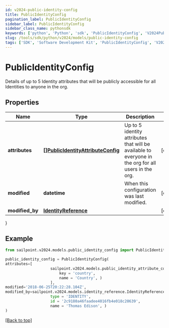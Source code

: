 ```yaml
---
id: v2024-public-identity-config
title: PublicIdentityConfig
pagination_label: PublicIdentityConfig
sidebar_label: PublicIdentityConfig
sidebar_class_name: pythonsdk
keywords: ['python', 'Python', 'sdk', 'PublicIdentityConfig', 'V2024PublicIdentityConfig'] 
slug: /tools/sdk/python/v2024/models/public-identity-config
tags: ['SDK', 'Software Development Kit', 'PublicIdentityConfig', 'V2024PublicIdentityConfig']
---
```


# PublicIdentityConfig

Details of up to 5 Identity attributes that will be publicly accessible for all Identities to anyone in the org.

## Properties

Name | Type | Description | Notes
------------ | ------------- | ------------- | -------------
**attributes** | [**[]PublicIdentityAttributeConfig**](public-identity-attribute-config) | Up to 5 identity attributes that will be available to everyone in the org for all users in the org. | [optional] 
**modified** | **datetime** | When this configuration was last modified. | [optional] 
**modified_by** | [**IdentityReference**](identity-reference) |  | [optional] 
}

## Example

```python
from sailpoint.v2024.models.public_identity_config import PublicIdentityConfig

public_identity_config = PublicIdentityConfig(
attributes=[
                    sailpoint.v2024.models.public_identity_attribute_config.PublicIdentityAttributeConfig(
                        key = 'country', 
                        name = 'Country', )
                    ],
modified='2018-06-25T20:22:28.104Z',
modified_by=sailpoint.v2024.models.identity_reference.IdentityReference(
                    type = 'IDENTITY', 
                    id = '2c9180a46faadee4016fb4e018c20639', 
                    name = 'Thomas Edison', )
)

```
[[Back to top]](#) 

